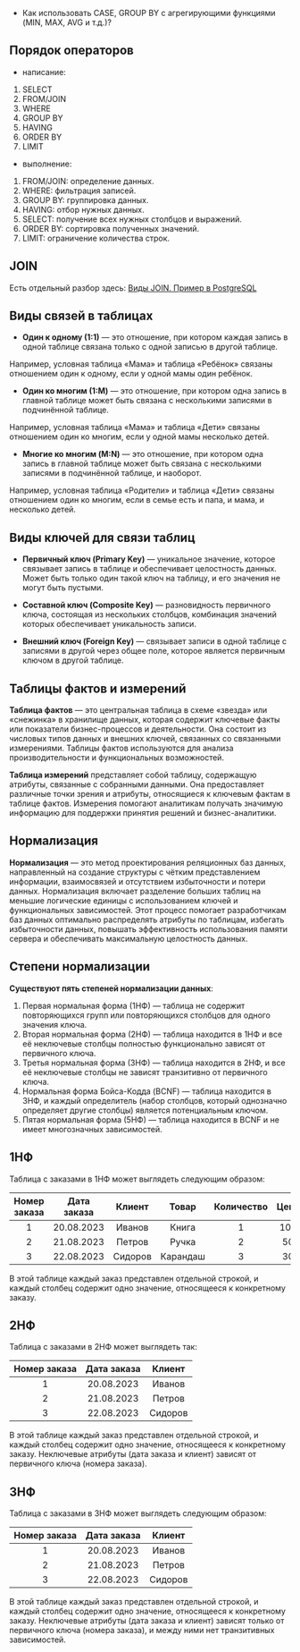 
- Как использовать CASE, GROUP BY с агрегирующими функциями (MIN, MAX, AVG и т.д.)?



## Порядок операторов

- написание:
  
1. SELECT
2. FROM/JOIN
3. WHERE
4. GROUP BY
5. HAVING
6. ORDER BY
7. LIMIT
  
- выполнение:

1. FROM/JOIN: определение данных.
2. WHERE: фильтрация записей.
3. GROUP BY: группировка данных.
4. HAVING: отбор нужных данных.
5. SELECT: получение всех нужных столбцов и выражений.
6. ORDER BY: сортировка полученных значений.
7. LIMIT: ограничение количества строк.

## JOIN

Есть отдельный разбор здесь: [Виды JOIN. Пример в PostgreSQL](https://github.com/Malakhova-Natalya/My_open_textbook/blob/main/topics/SQL/JOIN.md)

## Виды связей в таблицах

- **Один к одному (1:1)** — это отношение, при котором каждая запись в одной таблице связана только с одной записью в другой таблице.

Например, условная таблица «Мама» и таблица «Ребёнок» связаны отношением один к одному, если у одной мамы один ребёнок.

- **Один ко многим (1:M)** — это отношение, при котором одна запись в главной таблице может быть связана с несколькими записями в подчинённой таблице. 

Например, условная таблица «Мама» и таблица «Дети» связаны отношением один ко многим, если у одной мамы несколько детей. 

- **Многие ко многим (M:N)** — это отношение, при котором одна запись в главной таблице может быть связана с несколькими записями в подчинённой таблице, и наоборот.

Например, условная таблица «Родители» и таблица «Дети» связаны отношением один ко многим, если в семье есть и папа, и мама, и несколько детей. 

## Виды ключей для связи таблиц

- **Первичный ключ (Primary Key)** — уникальное значение, которое связывает запись в таблице и обеспечивает целостность данных. Может быть только один такой ключ на таблицу, и его значения не могут быть пустыми.
  
- **Составной ключ (Composite Key)** — разновидность первичного ключа, состоящая из нескольких столбцов, комбинация значений которых обеспечивает уникальность записи.

- **Внешний ключ (Foreign Key)** — связывает записи в одной таблице с записями в другой через общее поле, которое является первичным ключом в другой таблице.

## Таблицы фактов и измерений

**Таблица фактов** — это центральная таблица в схеме «звезда» или «снежинка» в хранилище данных, которая содержит ключевые факты или показатели бизнес-процессов и деятельности. Она состоит из числовых типов данных и внешних ключей, связанных со связанными измерениями. Таблицы фактов используются для анализа производительности и функциональных возможностей.

**Таблица измерений** представляет собой таблицу, содержащую атрибуты, связанные с собранными данными. Она предоставляет различные точки зрения и атрибуты, относящиеся к ключевым фактам в таблице фактов. Измерения помогают аналитикам получать значимую информацию для поддержки принятия решений и бизнес-аналитики.

## Нормализация

**Нормализация** — это метод проектирования реляционных баз данных, направленный на создание структуры с чётким представлением информации, взаимосвязей и отсутствием избыточности и потери данных. Нормализация включает разделение больших таблиц на меньшие логические единицы с использованием ключей и функциональных зависимостей. Этот процесс помогает разработчикам баз данных оптимально распределять атрибуты по таблицам, избегать избыточности данных, повышать эффективность использования памяти сервера и обеспечивать максимальную целостность данных.

## Степени нормализации

**Существуют пять степеней нормализации данных**:
1. Первая нормальная форма (1НФ) — таблица не содержит повторяющихся групп или повторяющихся столбцов для одного значения ключа.
2. Вторая нормальная форма (2НФ) — таблица находится в 1НФ и все её неключевые столбцы полностью функционально зависят от первичного ключа.
3. Третья нормальная форма (3НФ) — таблица находится в 2НФ, и все её неключевые столбцы не зависят транзитивно от первичного ключа.
4. Нормальная форма Бойса-Кодда (BCNF) — таблица находится в 3НФ, и каждый определитель (набор столбцов, который однозначно определяет другие столбцы) является потенциальным ключом.
5. Пятая нормальная форма (5НФ) — таблица находится в BCNF и не имеет многозначных зависимостей.

## 1НФ
Таблица с заказами в 1НФ может выглядеть следующим образом:

| Номер заказа | Дата заказа	| Клиент	| Товар	| Количество	| Цена |
| :--------------------: | :---------------------: |:---------------------------:| :--------------------: | :---------------------: |:---------------------------:|
| 1	| 20.08.2023	| Иванов	| Книга	| 1	| 100 |
| 2	| 21.08.2023	| Петров	| Ручка	| 2	| 50 |
| 3	| 22.08.2023	| Сидоров	| Карандаш	| 3	| 30 |

В этой таблице каждый заказ представлен отдельной строкой, и каждый столбец содержит одно значение, относящееся к конкретному заказу.

## 2НФ

Таблица с заказами в 2НФ может выглядеть так:

| Номер заказа | Дата заказа	| Клиент	| 
| :--------------------: | :---------------------: |:---------------------------:|
| 1	| 20.08.2023	| Иванов	|
| 2	| 21.08.2023	| Петров	|
| 3	| 22.08.2023	| Сидоров	|

В этой таблице каждый заказ представлен отдельной строкой, и каждый столбец содержит одно значение, относящееся к конкретному заказу. Неключевые атрибуты (дата заказа и клиент) зависят от первичного ключа (номера заказа).

## 3НФ

Таблица с заказами в 3НФ может выглядеть следующим образом:

| Номер заказа | Дата заказа	| Клиент	| 
| :--------------------: | :---------------------: |:---------------------------:|
| 1	| 20.08.2023	| Иванов	|
| 2	| 21.08.2023	| Петров	|
| 3	| 22.08.2023	| Сидоров	|

В этой таблице каждый заказ представлен отдельной строкой, и каждый столбец содержит одно значение, относящееся к конкретному заказу. Неключевые атрибуты (дата заказа и клиент) зависят только от первичного ключа (номера заказа), и между ними нет транзитивных зависимостей.
